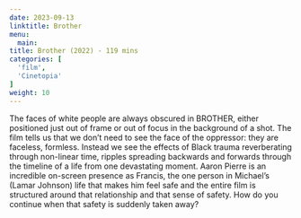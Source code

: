 ```yaml
---
date: 2023-09-13
linktitle: Brother
menu:
  main:
title: Brother (2022) - 119 mins
categories: [
  'film',
  'Cinetopia'
]
weight: 10
---
```


The faces of white people are always obscured in BROTHER, either positioned just out of frame or out of focus in the background of a shot. The film tells us that we don’t need to see the face of the oppressor: they are faceless, formless. Instead we see the effects of Black trauma reverberating through non-linear time, ripples spreading backwards and forwards through the timeline of a life from one devastating moment. Aaron Pierre is an incredible on-screen presence as Francis, the one person in Michael’s (Lamar Johnson) life that makes him feel safe and the entire film is structured around that relationship and that sense of safety. How do you continue when that safety is suddenly taken away?  
